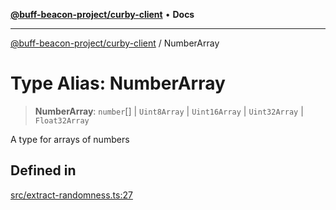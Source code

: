 [**@buff-beacon-project/curby-client**](../index.md) • **Docs**

***

[@buff-beacon-project/curby-client](../index.md) / NumberArray

# Type Alias: NumberArray

> **NumberArray**: `number`[] \| `Uint8Array` \| `Uint16Array` \| `Uint32Array` \| `Float32Array`

A type for arrays of numbers

## Defined in

[src/extract-randomness.ts:27](https://github.com/buff-beacon-project/curby-js-client/blob/ce0e851c9bd9e50ac8f84d3519f029bd8ad289d0/src/extract-randomness.ts#L27)
